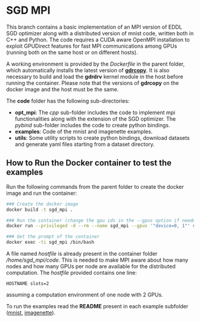 # SGD MPI
This branch contains a basic implementation of an MPI version of EDDL SGD optimizer along with a distributed version of mnist code, written both in C++ and Python.
The code requires a CUDA aware OpenMPI installation to exploit GPUDirect features for fast MPI communications among GPUs (running both on the same host or on different hosts). 

A working environment is provided by the *Dockerfile* in the parent folder, which automatically installs the latest version of [**gdrcopy**](https://github.com/NVIDIA/gdrcopy). It is also necessary to build and load the **gdrdrv** kernel module in the host before running the container. Please note that the versions of **gdrcopy** on the docker image and the host must be the same.

The **code** folder has the following sub-directories:
 * **opt_mpi**: The *cpp* sub-folder includes the code to implement mpi functionalities along with the extension of the SGD optimizer. The *pybind* sub-folder includes the code to create python bindings.
 * **examples**: Code of the mnist and imagenette examples.
 * **utils**: Some utility scripts to create python bindings, download datasets and generate yaml files starting from a dataset directory.  

## How to Run the Docker container to test the examples
Run the following commands from the parent folder to create the docker image and run the container:
```bash
### Create the docker image
docker build -t sgd_mpi .

### Run the container (change the gpu ids in the --gpus option if needed)
docker run --privileged -d --rm --name sgd_mpi --gpus '"device=0, 1"' sgd_mpi:latest

### Get the prompt of the container
docker exec -ti sgd_mpi /bin/bash
```

A file named *hostfile* is already present in the container folder */home/sgd_mpi/code*. This is needed to make MPI aware about how many nodes and how many GPUs per node are available for the distributed computation. The *hostfile* provided contains one line:
```
HOSTNAME slots=2
```
assuming a computation environment of one node with 2 GPUs.

To run the examples read the **README** present in each example subfolder ([mnist](code/examples/mnist), [imagenette](code/examples/imagenette2-224/python)). 

